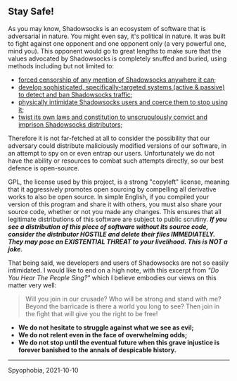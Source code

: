 ## Stay Safe!

As you may know, Shadowsocks is an ecosystem of software that is adversarial in nature. You might even say, it's political in nature. It was built to fight against one opponent and one opponent only (a very powerful one, mind you). This opponent would go to great lengths to make sure that the values advocated by Shadowsocks is completely snuffed and buried, using methods including but not limited to:

 - [forced censorship of any mention of Shadowsocks anywhere it can](https://web.archive.org/web/20210307021605/https://www.baidu.com/s?ie=UTF-8&wd=shadowsocks);
 - [develop sophisticated, specifically-targeted systems (active & passive) to detect and ban Shadowsocks traffic](https://web.archive.org/web/20201204181712/https://blog.torproject.org/learning-more-about-gfws-active-probing-system);
 - [physically intimidate Shadowsocks users and coerce them to stop using it](https://web.archive.org/web/20211010001125/https://difang.gmw.cn/roll2/2020-07/29/content_123387620.htm);
 - [twist its own laws and constitution to unscrupulously convict and imprison Shadowsocks distributors](https://web.archive.org/web/20211006150300/https://zj.qq.com/a/20180620/020541.htm);

Therefore it is not far-fetched at all to consider the possibility that our adversary could distribute maliciously modified versions of our software, in an attempt to spy on or even entrap our users. Unfortunately we do not have the ability or resources to combat such attempts directly, so our best defence is open-source.

GPL, the license used by this project, is a strong "copyleft" license, meaning that it aggressively promotes open sourcing by compelling all derivative works to also be open source. In simple English, if you compiled your version of this program and share it with others, you must also share your source code, whether or not you made any changes. This ensures that all legitimate distributions of this software are subject to public scrutiny. ***If you see a distribution of this piece of software without its source code, consider the distributor HOSTILE and delete their files IMMEDIATELY. They may pose an EXISTENTIAL THREAT to your livelihood. This is NOT a joke.***

That being said, we developers and users of Shadowsocks are not so easily intimidated. I would like to end on a high note, with this excerpt from *"Do You Hear The People Sing?"* which I believe embodies our views on this matter very well:

> Will you join in our crusade? Who will be strong and stand with me?
> Beyond the barricade is there a world you long to see?
> Then join in the fight that will give you the right to be free!

 - **We do not hesitate to struggle against what we see as evil;**
 - **We do not relent even in the face of overwhelming odds;**
 - **We do not stop until the eventual future when this grave injustice is forever banished to the annals of despicable history.**

 ---

 Spyophobia, 2021-10-10
